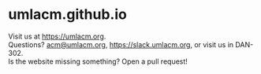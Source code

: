 # umlacm.github.io  
Visit us at https://umlacm.org.  
Questions? acm@umlacm.org, https://slack.umlacm.org, or visit us in DAN-302.  
Is the website missing something? Open a pull request!

